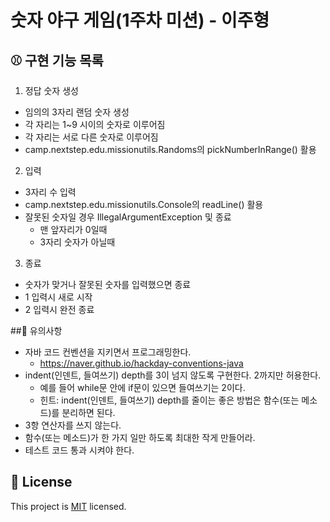 # 숫자 야구 게임(1주차 미션) - 이주형

## ⚾ 구현 기능 목록

1. 정답 숫자 생성
  - 임의의 3자리 랜덤 숫자 생성
  - 각 자리는 1~9 시이의 숫자로 이루어짐
  - 각 자리는 서로 다른 숫자로 이루어짐
  - camp.nextstep.edu.missionutils.Randoms의 pickNumberInRange() 활용

2. 입력
  - 3자리 수 입력 
  - camp.nextstep.edu.missionutils.Console의 readLine() 활용
  - 잘못된 숫자일 경우 IllegalArgumentException 및 종료
    + 맨 앞자리가 0일때
    + 3자리 숫자가 아닐때

3. 종료
  - 숫자가 맞거나 잘못된 숫자를 입력했으면 종료
  - 1 입력시 새로 시작
  - 2 입력시 완전 종료
  


##📍 유의사항

- 자바 코드 컨벤션을 지키면서 프로그래밍한다.
  - https://naver.github.io/hackday-conventions-java
- indent(인덴트, 들여쓰기) depth를 3이 넘지 않도록 구현한다. 2까지만 허용한다.
  - 예를 들어 while문 안에 if문이 있으면 들여쓰기는 2이다.
  - 힌트: indent(인덴트, 들여쓰기) depth를 줄이는 좋은 방법은 함수(또는 메소드)를 분리하면 된다.
- 3항 연산자를 쓰지 않는다.
- 함수(또는 메소드)가 한 가지 일만 하도록 최대한 작게 만들어라.
- 테스트 코드 통과 시켜야 한다.



## 📝 License

This project is [MIT](https://github.com/woowacourse/java-baseball-precourse/blob/master/LICENSE) licensed.
